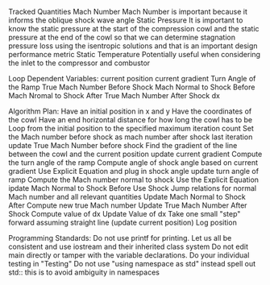 Tracked Quantities
    Mach Number
        Mach Number is important because it informs the oblique shock wave angle
    Static Pressure
        It is important to know the static pressure at the start of the compression cowl and the static pressure at the end of the cowl so that we can determine stagnation pressure loss using the isentropic solutions and that is an important design performance metric
    Static Temperature
        Potentially useful when considering the inlet to the compressor and combustor

Loop Dependent Variables:
current position
current gradient 
Turn Angle of the Ramp
True Mach Number Before Shock
Mach Normal to Shock Before
Mach Nromal to Shock After
True Mach Number After Shock
dx

Algorithm Plan:
    Have an initial position in x and y
    Have the coordinates of the cowl
    Have an end horizontal distance for how long the cowl has to be
    Loop from the initial position to the specified maximum iteration count
        Set the Mach number before shock as mach number after shock last iteration
            update True Mach Number before shock
        Find the gradient of the line between the cowl and the current position
            update current gradient
        Compute the turn angle of the ramp
            Compute angle of shock angle based on current gradient
            Use Explicit Equation and plug in shock angle
            update turn angle of ramp
        Compute the Mach number normal to shock
            Use the Explicit Equation
            ipdate Mach Normal to Shock Before
        Use Shock Jump relations for normal Mach number and all relevant quantities
            Update Mach Normal to Shock After
        Compute new true Mach number
            Update True Mach Number After Shock
        Compute value of dx
            Update Value of dx
        Take one small "step" forward assuming straight line (update current position)
        Log position

Programming Standards:
    Do not use printf for printing. Let us all be consistent and use iostream and their inherited class system
    Do not edit main directly or tamper with the variable declarations. Do your individual testing in "Testing"
    Do not use "using namespace as std" instead spell out std:: this is to avoid ambiguity in namespaces

